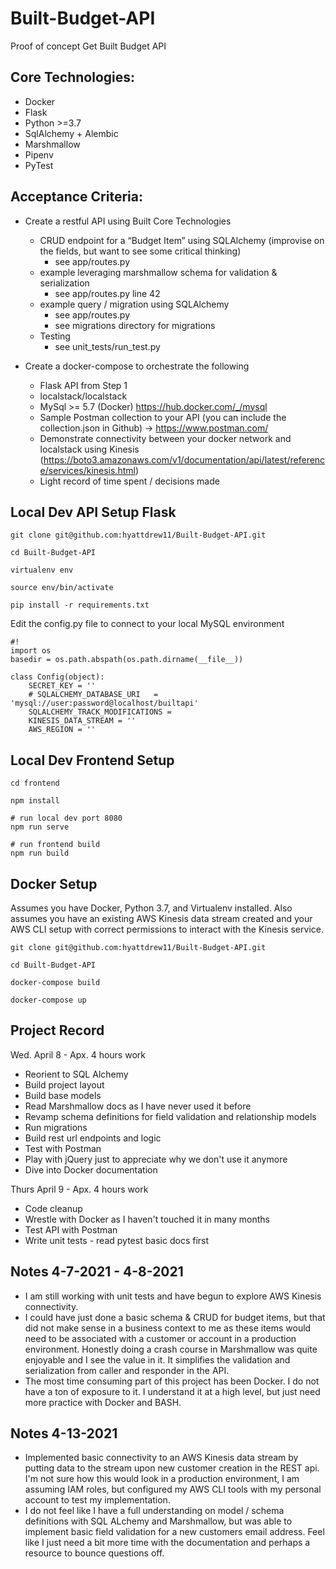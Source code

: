 # Built-Budget-API

Proof of concept Get Built Budget API

## Core Technologies:

* Docker
* Flask
* Python >=3.7
* SqlAlchemy + Alembic
* Marshmallow
* Pipenv
* PyTest

## Acceptance Criteria:
* Create a restful API using Built Core Technologies
	- CRUD endpoint for a “Budget Item” using SQLAlchemy (improvise on the fields, but want to see some critical thinking)
		* see app/routes.py
	- example leveraging marshmallow schema for validation & serialization
		* see app/routes.py line 42
	- example query / migration using SQLAlchemy
		* see  app/routes.py
		* see migrations directory for migrations
	- Testing
		* see unit_tests/run_test.py

* Create a docker-compose to orchestrate the following
	- Flask API from Step 1
	- localstack/localstack
	- MySql >= 5.7 (Docker) https://hub.docker.com/_/mysql
	- Sample Postman collection to your API (you can include the collection.json in Github) -> https://www.postman.com/
	- Demonstrate connectivity between your docker network and localstack using Kinesis (https://boto3.amazonaws.com/v1/documentation/api/latest/reference/services/kinesis.html)
	- Light record of time spent / decisions made

## Local Dev API Setup Flask 
```
git clone git@github.com:hyattdrew11/Built-Budget-API.git

cd Built-Budget-API

virtualenv env

source env/bin/activate

pip install -r requirements.txt
```

Edit the config.py file to connect to your local MySQL environment

```
#!
import os
basedir = os.path.abspath(os.path.dirname(__file__))

class Config(object):
	SECRET_KEY = ''
	# SQLALCHEMY_DATABASE_URI	= 'mysql://user:password@localhost/builtapi'
	SQLALCHEMY_TRACK_MODIFICATIONS = 
	KINESIS_DATA_STREAM = ''
	AWS_REGION = ''

```

## Local Dev Frontend Setup
```
cd frontend

npm install

# run local dev port 8080
npm run serve

# run frontend build
npm run build
``` 

## Docker Setup

Assumes you have Docker, Python 3.7, and Virtualenv installed. Also assumes you have an existing AWS Kinesis data stream created and your AWS CLI setup with correct permissions to interact with the Kinesis service. 
```
git clone git@github.com:hyattdrew11/Built-Budget-API.git

cd Built-Budget-API

docker-compose build

docker-compose up
```

## Project Record
Wed. April 8 - Apx. 4 hours work

- Reorient to SQL Alchemy 
- Build project layout
- Build base models
- Read Marshmallow docs as I have never used it before
- Revamp schema definitions for field validation and relationship models
- Run migrations
- Build rest url endpoints and logic
- Test with Postman
- Play with jQuery just to appreciate why we don't use it anymore
- Dive into Docker documentation

Thurs April 9 - Apx. 4 hours work

- Code cleanup
- Wrestle with Docker as I haven't touched it in many months
- Test API with Postman 
- Write unit tests - read pytest basic docs first

## Notes 4-7-2021 - 4-8-2021

- I am still working with unit tests and have begun to explore AWS Kinesis connectivity. 
- I could have just done a basic schema & CRUD for budget items, but that did not make sense in a business context to me as these items would need to be associated with a customer or account in a production environment. Honestly doing a crash course in Marshmallow was quite enjoyable and I see the value in it. It simplifies the validation and serialization from caller and responder in the API. 
- The most time consuming part of this project has been Docker. I do not have a ton of exposure to it. I understand it at a high level, but just need more practice with Docker and BASH. 

## Notes 4-13-2021
- Implemented basic connectivity to an AWS Kinesis data stream by putting data to the stream upon new customer creation in the REST api. I'm not sure how this would look in a production environment, I am assuming IAM roles, but configured my AWS CLI tools with my personal account to test my implementation. 
- I do not feel like I have a full understanding on model / schema definitions with SQL ALchemy and Marshmallow, but was able to implement basic field validation for a new customers email address. Feel like I just need a bit more time with the documentation and perhaps a resource to bounce questions off.